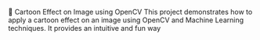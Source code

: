 🎨 Cartoon Effect on Image using OpenCV
This project demonstrates how to apply a cartoon  effect  on an image using OpenCV and Machine Learning techniques. It provides an  intuitive and fun way 

